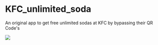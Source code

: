 # KFC_unlimited_soda

An original app to get free unlimited sodas at KFC by bypassing their QR Code's


![](https://i.gyazo.com/10dfca86be9f3fd999f38b29b5a756e1.gif)
